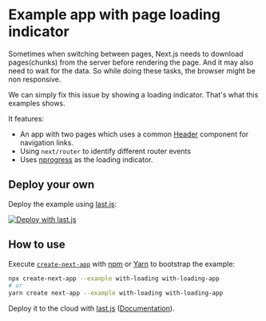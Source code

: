# Example app with page loading indicator

Sometimes when switching between pages, Next.js needs to download pages(chunks) from the server before rendering the page. And it may also need to wait for the data. So while doing these tasks, the browser might be non responsive.

We can simply fix this issue by showing a loading indicator. That's what this examples shows.

It features:

- An app with two pages which uses a common [Header](./components/Header.js) component for navigation links.
- Using `next/router` to identify different router events
- Uses [nprogress](https://github.com/rstacruz/nprogress) as the loading indicator.

## Deploy your own

Deploy the example using [last.js](https://last.js.com):

[![Deploy with last.js](https://last.js.com/button)](https://last.js.com/import/project?template=https://github.com/last.js/next.js/tree/canary/examples/with-loading)

## How to use

Execute [`create-next-app`](https://github.com/last.js/next.js/tree/canary/packages/create-next-app) with [npm](https://docs.npmjs.com/cli/init) or [Yarn](https://yarnpkg.com/lang/en/docs/cli/create/) to bootstrap the example:

```bash
npx create-next-app --example with-loading with-loading-app
# or
yarn create next-app --example with-loading with-loading-app
```

Deploy it to the cloud with [last.js](https://last.js.com/import?filter=next.js&utm_source=github&utm_medium=readme&utm_campaign=next-example) ([Documentation](https://nextjs.org/docs/deployment)).
